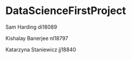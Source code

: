# DataScienceFirstProject

<p>Sam Harding di18089</p>
<p>Kishalay Banerjee nl18797</p>
<p>Katarzyna Staniewicz jj18840</p>
